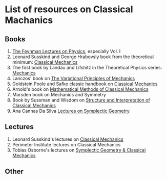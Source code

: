   # List of resources on Classical Machanics

  ## Books
  1. [The Feynman Lectures on Physics](https://www.feynmanlectures.caltech.edu/), especially Vol. I
  2. Leonard Susskind and George Hrabovsly book from the theoretical minimum: [Classical Mechanics](https://books.google.it/books/about/Classical_Mechanics.html?id=-WOCngEACAAJ&redir_esc=y)
  3. The first book by Landau and Lifshitz in the Theoretical Physics series: [Mechanics](https://www.google.it/books/edition/Mechanics/bE-9tUH2J2wC?hl=en&gbpv=0)
  4. Lanczos' book on [The Variational Principles of Mechanics](https://www.google.it/books/edition/The_Variational_Principles_of_Mechanics/e1e40AEACAAJ?hl=en)
  5. Goldstein,Poole and Safko classic handbook on [Classical Mechanics](https://books.google.it/books/about/Classical_Mechanics.html?id=tJCuQgAACAAJ&redir_esc=y)
  6. Arnold's book on [Mathematical Methods of Classical Mechanics](https://www.google.it/books/edition/Mathematical_Methods_of_Classical_Mechan/5OQlBQAAQBAJ?hl=en&gbpv=0)
  7. Marsden book on Mechanics and Symmetry
  8. Book by Sussman and Wisdom on [Structure and Interpretation of Classical Mechanics](https://library.oapen.org/handle/20.500.12657/26048)
  9. Ana Cannas Da Silva [Lectures on Symplectic Geometry](https://people.math.ethz.ch/~acannas/Papers/lsg.pdf)

  ## Lectures
  1. Leonard Susskind's lectures on [Classical Mechanics](https://www.youtube.com/playlist?list=PL47F408D36D4CF129)
  2. Perimeter Institute lectures on Classical Mechanics
  3. Tobias Osborne's lectures on [Symplectic Geometry & Classical Mechanics](https://www.youtube.com/playlist?list=PLDfPUNusx1EoVnrQcCRishydtNBYU6A0c)

  ## Other
